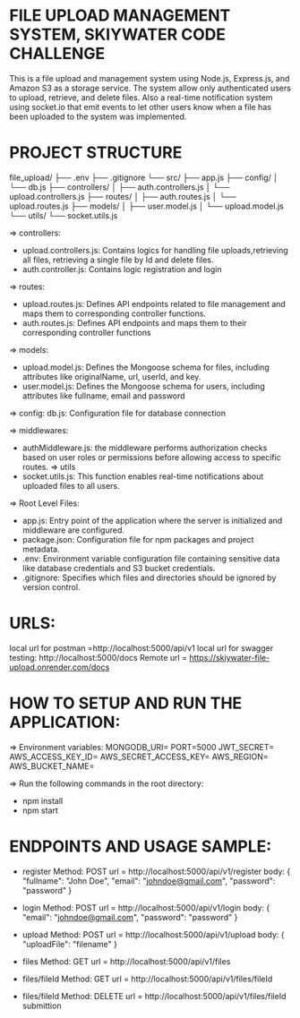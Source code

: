 FILE UPLOAD MANAGEMENT SYSTEM, SKIYWATER CODE CHALLENGE
=======================================================
This is a file upload and management system using Node.js, Express.js,
and Amazon S3 as a storage service.
The system allow only authenticated users to upload, retrieve, and delete files. Also a real-time notification system using socket.io that emit events to let other users know when a file has been uploaded to the system was implemented.

PROJECT STRUCTURE
=================
file_upload/
├── .env
├── .gitignore
└── src/
    ├── app.js
    ├── config/
    │   └── db.js
    ├── controllers/
    │   ├── auth.controllers.js
    │   └── upload.controllers.js
    ├── routes/
    │   ├── auth.routes.js
    │   └── upload.routes.js
    ├── models/
    │   ├── user.model.js
    │   └── upload.model.js
    └── utils/
        └── socket.utils.js

=> controllers:
- upload.controllers.js: Contains logics for handling file uploads,retrieving all files, retrieving a single file by Id and delete files.
- auth.controller.js: Contains logic registration and login

=> routes:
- upload.routes.js: Defines API endpoints related to file management and maps them to corresponding controller functions.
- auth.routes.js: Defines API endpoints and maps them to their corresponding controller functions

=> models:
- upload.model.js: Defines the Mongoose schema for files, including attributes like originalName, url, userId, and key.
- user.model.js: Defines the Mongoose schema for users, including attributes like fullname, email and password

=> config:
db.js: Configuration file for database connection

=> middlewares:
- authMiddleware.js: the middleware performs authorization checks based on user roles or permissions before allowing access to specific routes.
=> utils
- socket.utils.js: This function enables real-time notifications about uploaded files to all users.

=> Root Level Files:
- app.js: Entry point of the application where the server is initialized and middleware are configured.
- package.json: Configuration file for npm packages and project metadata.
- .env: Environment variable configuration file containing sensitive data like database credentials and S3 bucket credentials.
- .gitignore: Specifies which files and directories should be ignored by version control.

 URLS:
 ====
local url for postman =http://localhost:5000/api/v1
local url for swagger testing: http://localhost:5000/docs
Remote url = https://skiywater-file-upload.onrender.com/docs


HOW TO SETUP AND RUN THE APPLICATION:
===========================
=> Environment variables:
MONGODB_URI=
PORT=5000
JWT_SECRET=
AWS_ACCESS_KEY_ID=
AWS_SECRET_ACCESS_KEY=
AWS_REGION=
AWS_BUCKET_NAME=

=> Run the following commands in the root directory:
- npm install
- npm start


ENDPOINTS AND USAGE SAMPLE:
==========================
- register
 Method: POST
 url = http://localhost:5000/api/v1/register
 body:
 {
    "fullname": "John Doe",
    "email": "johndoe@gmail.com",
    "password": "password"
 }

- login
Method: POST
url = http://localhost:5000/api/v1/login
body:
{
    "email": "johndoe@gmail.com",
    "password": "password"
}

- upload
Method: POST
url = http://localhost:5000/api/v1/upload
body:
{
    "uploadFile": "filename"
}

- files
Method: GET
url = http://localhost:5000/api/v1/files


- files/fileId
Method: GET
url = http://localhost:5000/api/v1/files/fileId


- files/fileId
Method: DELETE
url = http://localhost:5000/api/v1/files/fileId
submittion 